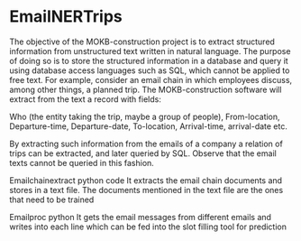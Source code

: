 # EmailNERTrips
The objective of the MOKB-construction project is to extract structured information from unstructured text written in natural language.  The purpose of doing so is to store the structured information in a database and query it using database access languages such as SQL, which cannot be applied to free text.
For example, consider an email chain in which employees discuss, among other things, a planned trip. The MOKB-construction software will extract from the text a record with fields:

Who (the entity taking the trip, maybe a group of people), From-location, Departure-time, Departure-date, To-location, Arrival-time, arrival-date etc.

By extracting such information from the emails of a company a relation of trips can be extracted, and later queried by SQL. Observe that the email texts cannot be queried in this fashion.


Emailchainextract python code 
It extracts the email chain documents and stores in a text file. The documents mentioned in the text file are the ones that need to be trained

Emailproc python 
It gets the email messages from different emails and writes into each line which can be fed into the slot filling tool for prediction
